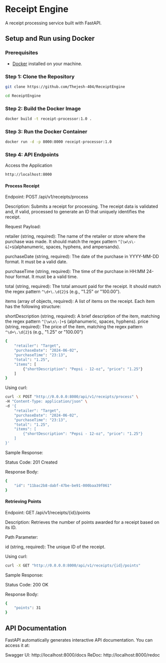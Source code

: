 # Receipt Engine

A receipt processing service built with FastAPI.

## Setup and Run using Docker

### Prerequisites

- [Docker](https://www.docker.com/get-started) installed on your machine.

### Step 1: Clone the Repository

```bash
git clone https://github.com/Thejesh-404/ReceiptEngine
```

```bash
cd ReceiptEngine
```

### Step 2: Build the Docker Image

```bash
docker build -t receipt-processor:1.0 .
```

### Step 3: Run the Docker Container

```bash
docker run -d -p 8000:8000 receipt-processor:1.0
```

### Step 4: API Endpoints

Access the Application

```bash
http://localhost:8000
```


#### Process Receipt

Endpoint: POST /api/v1/receipts/process

Description: Submits a receipt for processing. The receipt data is validated and, if valid, processed to generate an ID that uniquely identifies the receipt.

Request Payload:

retailer (string, required): The name of the retailer or store where the purchase was made. It should match the regex pattern `^[\w\s\-&]+$`(alphanumeric, spaces, hyphens, and ampersands).

purchaseDate (string, required): The date of the purchase in YYYY-MM-DD format. It must be a valid date.

purchaseTime (string, required): The time of the purchase in HH:MM 24-hour format. It must be a valid time.

total (string, required): The total amount paid for the receipt. It should match the regex pattern `^\d+\.\d{2}$` (e.g., "1.25" or "100.00").

items (array of objects, required): A list of items on the receipt. Each item has the following structure:

shortDescription (string, required): A brief description of the item, matching the regex pattern `^[\w\s\-]+$` (alphanumeric, spaces, hyphens).
price (string, required): The price of the item, matching the regex pattern `^\d+\.\d{2}$` (e.g., "1.25" or "100.00")

```bash
{
    "retailer": "Target",
    "purchaseDate": "2024-06-02",
    "purchaseTime": "23:13",
    "total": "1.25",
    "items": [
        {"shortDescription": "Pepsi - 12-oz", "price": "1.25"}
    ]
}
```


Using curl:

```bash
curl -X POST "http://0.0.0.0:8000/api/v1/receipts/process" \
-H "Content-Type: application/json" \
-d '{
    "retailer": "Target",
    "purchaseDate": "2024-06-02",
    "purchaseTime": "23:13",
    "total": "1.25",
    "items": [
        {"shortDescription": "Pepsi - 12-oz", "price": "1.25"}
    ]
}'
```


Sample Response:

Status Code: 201 Created

Response Body:
```bash
{
    "id": "11bac2b8-dabf-47be-be91-000baa39f061"
}
```

#### Retrieving Points


Endpoint: GET /api/v1/receipts/{id}/points

Description: Retrieves the number of points awarded for a receipt based on its ID.

Path Parameter:

id (string, required): The unique ID of the receipt.


Using curl:

```bash
curl -X GET "http://0.0.0.0:8000/api/v1/receipts/{id}/points"
```

Sample Response:

Status Code: 200 OK

Response Body:

```bash
{
    "points": 31
}
```

## API Documentation
FastAPI automatically generates interactive API documentation. You can access it at:

Swagger UI: http://localhost:8000/docs
ReDoc: http://localhost:8000/redoc
